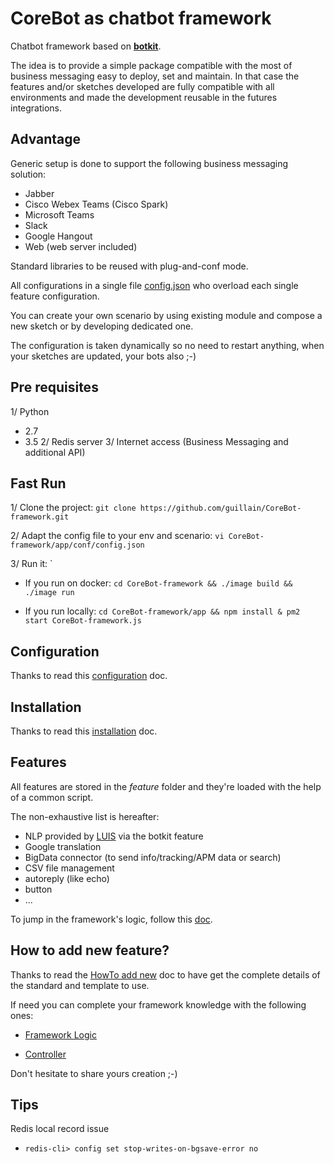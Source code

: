 # CoreBot as chatbot framework
Chatbot framework based on **[botkit](https://botkit.ai/)**.

The idea is to provide a simple package compatible with the most of
business messaging easy to deploy, set and maintain.
In that case the features and/or sketches developed are fully
compatible with all environments and made the development reusable in
the futures integrations.

## Advantage
Generic setup is done to support the following business messaging
solution:
- Jabber
- Cisco Webex Teams (Cisco Spark)
- Microsoft Teams
- Slack
- Google Hangout
- Web (web server included)

Standard libraries to be reused with plug-and-conf mode.

All configurations in a single file [config.json](app/conf/config.json)
who overload each single feature configuration.

You can create your own scenario by using existing module and compose
a new sketch or by developing dedicated one.

The configuration is taken dynamically so no need to restart anything,
when your sketches are updated, your bots also ;-)

## Pre requisites
1/ Python
  - 2.7
  - 3.5
2/ Redis server
3/ Internet access (Business Messaging and additional API)

## Fast Run
1/ Clone the project:
`git clone https://github.com/guillain/CoreBot-framework.git`

2/ Adapt the config file to your env and scenario:
`vi CoreBot-framework/app/conf/config.json`

3/ Run it:
 `
  - If you run on docker:
  `cd CoreBot-framework && ./image build && ./image run`

  - If you run locally:
  `cd CoreBot-framework/app && npm install & pm2 start CoreBot-framework.js`

## Configuration
Thanks to read this [configuration](./doc/configuration.md) doc.

## Installation
Thanks to read this [installation](./doc/installation.md) doc.

## Features
All features are stored in the *feature* folder and they're loaded
with the help of a common script.

The non-exhaustive list is hereafter:
- NLP provided by [LUIS](https://botkit.ai/docs/readme-middlewares.html)
via the botkit feature
- Google translation
- BigData connector (to send info/tracking/APM data or search)
- CSV file management
- autoreply (like echo)
- button
- ...

To jump in the framework's logic, follow this [doc](./doc/logic.md).

## How to add new feature?
Thanks to read the [HowTo add new](./doc/add_new.md) doc to have get
the complete details of the standard and template to use.

If need you can complete your framework knowledge with the following
ones:

- [Framework Logic](./doc/logic.md)

- [Controller](./doc/controller.md)


Don't hesitate to share yours creation ;-)

## Tips
Redis local record issue
- `redis-cli> config set stop-writes-on-bgsave-error no`

